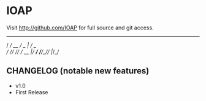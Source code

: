 IOAP
===============

Visit http://github.com/IOAP for full source and git access.

   ________  ___   ___ 
  /  _/ __ \/ _ | / _ \
 _/ // /_/ / __ |/ ___/
/___/\____/_/ |_/_/    
                       


CHANGELOG (notable new features)
---------
* v1.0
* First Release